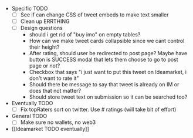   * Specific TODO
    * [ ] See if can change CSS of tweet embeds to make text smaller
    * [ ] Clean up ERRTHING
    * [ ] Design questions
      * should i get rid of "buy imo" on empty tables?
      * How can we make tweet cards collapsible since we cant control their height?
      * After rating, should user be redirected to post page? Maybe have button is SUCCESS modal that lets them choose to go to post page or not?
      * Checkbox that says "i just want to put this tweet on Ideamarket, i don't want to rate it"
      * Should there be message to say that tweet is already on IM or does that not matter?
      * Should store tweet text on submission so it can be searched too?
  * Eventually TODO
    * [ ] Fix topRaters sort on twitter. Use # ratings (will take bit of effort)
  * General TODO
    * [ ] Make sure no wallets, no web3
  * [[Ideamarket TODO eventually]]